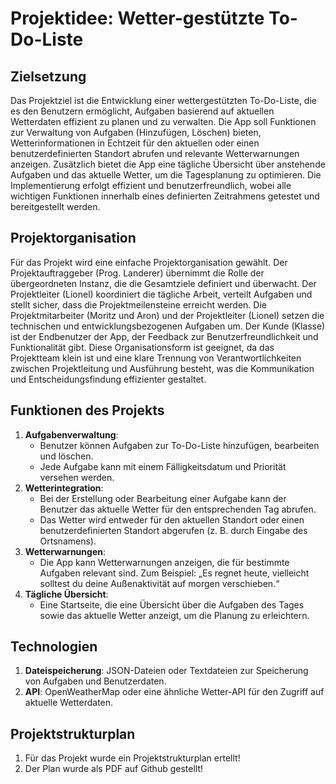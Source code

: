 # Projektidee: Wetter-gestützte To-Do-Liste

## Zielsetzung
Das Projektziel ist die Entwicklung einer wettergestützten To-Do-Liste, die es den Benutzern ermöglicht, Aufgaben basierend auf aktuellen Wetterdaten effizient zu planen und zu verwalten. Die App soll Funktionen zur Verwaltung von Aufgaben (Hinzufügen, Löschen) bieten, Wetterinformationen in Echtzeit für den aktuellen oder einen benutzerdefinierten Standort abrufen und relevante Wetterwarnungen anzeigen. Zusätzlich bietet die App eine tägliche Übersicht über anstehende Aufgaben und das aktuelle Wetter, um die Tagesplanung zu optimieren. Die Implementierung erfolgt effizient und benutzerfreundlich, wobei alle wichtigen Funktionen innerhalb eines definierten Zeitrahmens getestet und bereitgestellt werden.

## Projektorganisation
Für das Projekt wird eine einfache Projektorganisation gewählt. Der Projektauftraggeber (Prog. Landerer) übernimmt die Rolle der übergeordneten Instanz, die die Gesamtziele definiert und überwacht. Der Projektleiter (Lionel) koordiniert die tägliche Arbeit, verteilt Aufgaben und stellt sicher, dass die Projektmeilensteine erreicht werden. Die Projektmitarbeiter (Moritz und Aron) und der Projektleiter (Lionel) setzen die technischen und entwicklungsbezogenen Aufgaben um. Der Kunde (Klasse) ist der Endbenutzer der App, der Feedback zur Benutzerfreundlichkeit und Funktionalität gibt. Diese Organisationsform ist geeignet, da das Projektteam klein ist und eine klare Trennung von Verantwortlichkeiten zwischen Projektleitung und Ausführung besteht, was die Kommunikation und Entscheidungsfindung effizienter gestaltet.

## Funktionen des Projekts
1. **Aufgabenverwaltung**:
    - Benutzer können Aufgaben zur To-Do-Liste hinzufügen, bearbeiten und löschen.
    - Jede Aufgabe kann mit einem Fälligkeitsdatum und Priorität versehen werden.
2. **Wetterintegration**:
    - Bei der Erstellung oder Bearbeitung einer Aufgabe kann der Benutzer das aktuelle Wetter für den entsprechenden Tag abrufen.
    - Das Wetter wird entweder für den aktuellen Standort oder einen benutzerdefinierten Standort abgerufen (z. B. durch Eingabe des Ortsnamens).
3. **Wetterwarnungen**:
    - Die App kann Wetterwarnungen anzeigen, die für bestimmte Aufgaben relevant sind. Zum Beispiel: „Es regnet heute, vielleicht solltest du deine Außenaktivität auf morgen verschieben.“
4. **Tägliche Übersicht**:
    - Eine Startseite, die eine Übersicht über die Aufgaben des Tages sowie das aktuelle Wetter anzeigt, um die Planung zu erleichtern.

## Technologien
1. **Dateispeicherung**: JSON-Dateien oder Textdateien zur Speicherung von Aufgaben und Benutzerdaten.
2. **API**: OpenWeatherMap oder eine ähnliche Wetter-API für den Zugriff auf aktuelle Wetterdaten.

## Projektstrukturplan
1. Für das Projekt wurde ein Projektstrukturplan ertellt!
2. Der Plan wurde als PDF auf Github gestellt!
